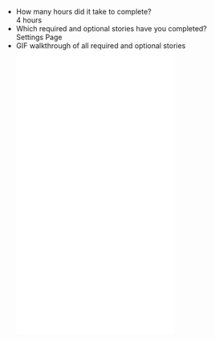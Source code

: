 * How many hours did it take to complete? <br />
   4 hours
* Which required and optional stories have you completed? <br />
   Settings Page </br>
* GIF walkthrough of all required and optional stories  <br />
  <img src='https://raw.githubusercontent.com/gauthamk/tip-calculator/master/tipp.gif' />
